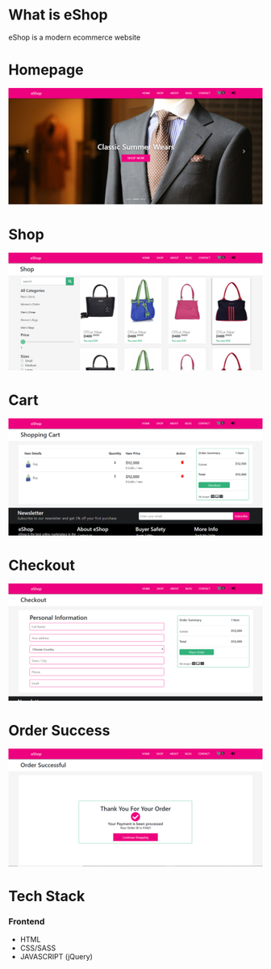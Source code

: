 # What is eShop
eShop is a modern ecommerce website
# Homepage
![Home Page](media/images/home.png)
# Shop 
![Shop Page](media/images/shop.png)
# Cart
![Cart Page](media/images/cart.png)
# Checkout
![Checkout Page](media/images/checkout.png)
# Order Success
![Success Page](media/images/success.png)
# Tech Stack
### Frontend
  - HTML
  - CSS/SASS
  - JAVASCRIPT (jQuery)
